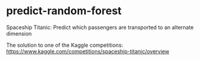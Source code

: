 # predict-random-forest
Spaceship Titanic: Predict which passengers are transported to an alternate dimension

The solution to one of the Kaggle competitions:
https://www.kaggle.com/competitions/spaceship-titanic/overview
